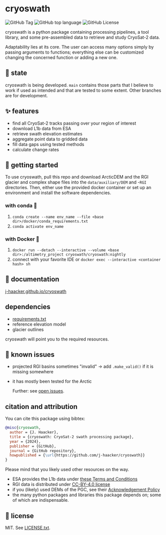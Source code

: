 # cryoswath

![GitHub Tag](https://img.shields.io/github/v/tag/j-haacker/cryoswath)
![GitHub top language](https://img.shields.io/github/languages/top/j-haacker/cryoswath)
![GitHub License](https://img.shields.io/github/license/j-haacker/cryoswath)

cryoswath is a python package containing processing pipelines, a tool
library, and some pre-assembled data to retrieve and study CryoSat-2
data.

Adaptability lies at its core. The user can access many options simply
by passing arguments to functions; everything else can be customized
changing the concerned function or adding a new one.

## 🌱 state

cryoswath is being developed. `main` contains those parts that I
believe to work if used as intended and that are tested to some
extent. Other branches are for development.

## ✨ features

- find all CryoSat-2 tracks passing over your region of interest
- download L1b data from ESA
- retrieve swath elevation estimates
- aggregate point data to gridded data
- fill data gaps using tested methods
- calculate change rates

## 🚀 getting started

To use cryoswath, pull this repo and download ArcticDEM and the RGI
glacier and complex shape files into the `data/auxiliary/DEM` and -`RGI`
directories. Then, either use the provided docker container or set up an
environment and install the software dependencies.

### with conda 🐍

1. `conda create --name env_name --file <base dir>/docker/conda_requirements.txt`
2. `conda activate env_name`

### with Docker 🐳

1. `docker run --detach --interactive --volume <base dir>:/altimetry_project cryoswath/cryoswath:nightly`
2. connect with your favorite IDE or `docker exec --interactive <container hash> sh`

## 📖 documentation

[j-haacker.github.io/cryoswath](https://j-haacker.github.io/cryoswath/)

## dependencies

- [requirements.txt](https://github.com/j-haacker/cryoswath/blob/main/requirements.txt)
- reference elevation model
- glacier outlines

cryoswath will point you to the required resources.

## 🐛 known issues

- projected RGI basins sometimes "invalid"
    -> add `.make_valid()` if it is missing somewhere
- it has mostly been tested for the Arctic

  Further: see [open issues](https://github.com/j-haacker/cryoswath/issues).

## citation and attribution

You can cite this package using bibtex:

```bibtex
@misc{cryoswath,
  author = {J. Haacker},
  title = {cryoswath: CryoSat-2 swath processing package},
  year = {2024},
  publisher = {GitHub},
  journal = {GitHub repository},
  howpublished = {\url{https://github.com/j-haacker/cryoswath}}
}
```

Please mind that you likely used other resources on the way.

- ESA provides the L1b data under [these Terms and Conditions](https://github.com/j-haacker/cryoswath/blob/main/data/L1b/Terms-and-Conditions-for-the-use-of-ESA-Data.pdf)
- RGI data is distributed under [CC-BY-4.0 license](https://creativecommons.org/licenses/by/4.0/)
- if you (likely) used DEMs of the PGC, see their [Acknowledgement Policy](https://www.pgc.umn.edu/guides/user-services/acknowledgement-policy/)
- the many python packages and libraries this package depends on; some of which are indispensable.

## 📜 license

MIT. See [LICENSE.txt](https://github.com/j-haacker/cryoswath/blob/main/LICENSE.txt).
